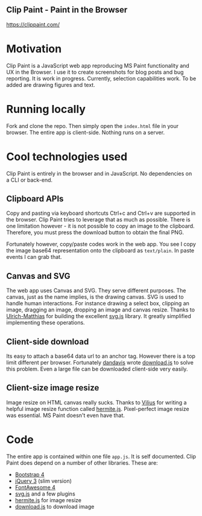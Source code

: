 Clip Paint - Paint in the Browser
---
https://clippaint.com/

# Motivation
Clip Paint is a JavaScript web app reproducing MS Paint functionality and UX in the Browser.
I use it to create screenshots for blog posts and bug reporting.
It is work in progress. Currently, selection capabilities work.
To be added are drawing figures and text.

# Running locally
Fork and clone the repo. Then simply open the `index.html` file in your browser.
The entire app is client-side. Nothing runs on a server.

# Cool technologies used
Clip Paint is entirely in the browser and in JavaScript. No dependencies on a CLI or back-end.

## Clipboard APIs
Copy and pasting via keyboard shortcuts Ctrl+c and Ctrl+v are supported in the browser.
Clip Paint tries to leverage that as much as possible.
There is one limitation however - it is not possible to copy an image to the clipboard.
Therefore, you must press the download button to obtain the final PNG.

Fortunately however, copy/paste codes work in the web app.
You see I copy the image base64 representation onto the clipboard as `text/plain`.
In paste events I can grab that.

## Canvas and SVG
The web app uses Canvas and SVG. They serve different purposes.
The canvas, just as the name implies, is the drawing canvas.
SVG is used to handle human interactions.
For instance drawing a select box, clipping an image, dragging an image, dropping an image and canvas resize.
Thanks to [Ulrich-Matthias](https://github.com/Fuzzyma) for building the excellent [svg.js](https://svgjs.com) library.
It greatly simplified implementing these operations.

## Client-side download
Its easy to attach a base64 data url to an anchor tag. However there is a top limit different per browser.
Fortunately [dandavis](https://github.com/rndme) wrote [download.js](http://danml.com/download.html) to solve this problem.
Even a large file can be downloaded client-side very easily.

## Client-size image resize
Image resize on HTML canvas really sucks.
Thanks to [Vilius](https://github.com/viliusle) for writing a helpful image resize function called [hermite.js](https://github.com/viliusle/Hermite-resize).
Pixel-perfect image resize was essential. MS Paint doesn't even have that.

# Code
The entire app is contained within one file `app.js`. It is self documented.
Clip Paint does depend on a number of other libraries. These are:
- [Bootstrap 4](https://getbootstrap.com/docs/4.0/getting-started/introduction/)
- [jQuery 3](http://jquery.com/) (slim version)
- [FontAwesome 4](https://fontawesome.com/v4.7.0/icons/)
- [svg.js](https://svgjs.com/) and a few plugins
- [hermite.js](https://github.com/viliusle/Hermite-resize) for image resize
- [download.js](http://danml.com/download.html) to download image

